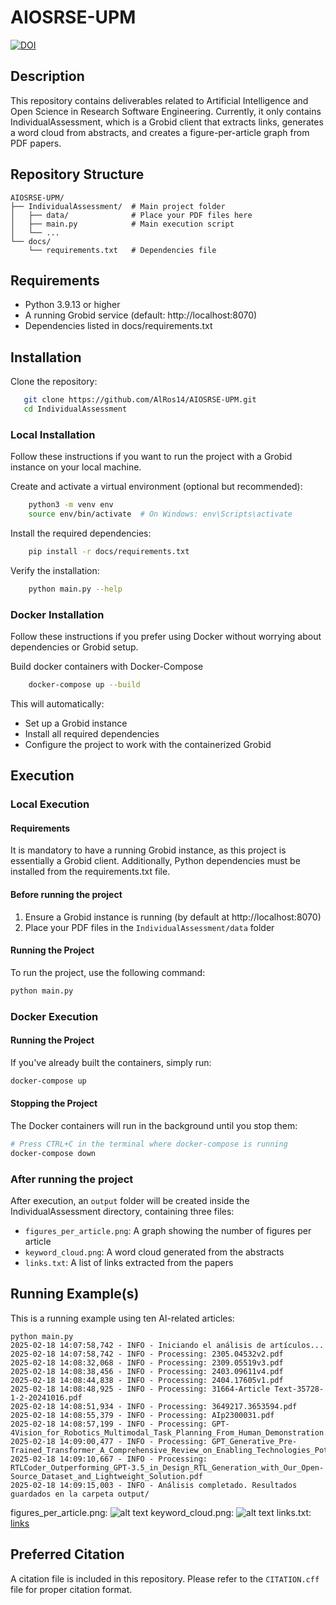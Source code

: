# AIOSRSE-UPM
[![DOI](https://zenodo.org/badge/DOI/10.5281/zenodo.14957145.svg)](https://doi.org/10.5281/zenodo.14957145)

## Description
This repository contains deliverables related to Artificial Intelligence and Open Science in Research Software Engineering. Currently, it only contains IndividualAssessment, which is a Grobid client that extracts links, generates a word cloud from abstracts, and creates a figure-per-article graph from PDF papers.

## Repository Structure
```
AIOSRSE-UPM/
├── IndividualAssessment/  # Main project folder
│   ├── data/              # Place your PDF files here
│   ├── main.py            # Main execution script
│   └── ...
└── docs/
    └── requirements.txt   # Dependencies file
```

## Requirements
- Python 3.9.13 or higher
- A running Grobid service (default: http://localhost:8070)
- Dependencies listed in docs/requirements.txt

## Installation
Clone the repository:
```bash
   git clone https://github.com/AlRos14/AIOSRSE-UPM.git
   cd IndividualAssessment
```

### Local Installation
Follow these instructions if you want to run the project with a Grobid instance on your local machine.

Create and activate a virtual environment (optional but recommended):
```bash
    python3 -m venv env
    source env/bin/activate  # On Windows: env\Scripts\activate
```

Install the required dependencies:
```bash
    pip install -r docs/requirements.txt
```

Verify the installation:
```bash
    python main.py --help
```

### Docker Installation
Follow these instructions if you prefer using Docker without worrying about dependencies or Grobid setup.

Build docker containers with Docker-Compose
```bash
    docker-compose up --build
```
This will automatically:
- Set up a Grobid instance
- Install all required dependencies
- Configure the project to work with the containerized Grobid

## Execution

### Local Execution

#### Requirements
It is mandatory to have a running Grobid instance, as this project is essentially a Grobid client.
Additionally, Python dependencies must be installed from the requirements.txt file.

#### Before running the project
1. Ensure a Grobid instance is running (by default at http://localhost:8070)
2. Place your PDF files in the `IndividualAssessment/data` folder

#### Running the Project
To run the project, use the following command:
```bash
python main.py
```

### Docker Execution

#### Running the Project
If you've already built the containers, simply run:
```bash
docker-compose up
```
#### Stopping the Project
The Docker containers will run in the background until you stop them:
```bash
# Press CTRL+C in the terminal where docker-compose is running
docker-compose down
```

### After running the project
After execution, an `output` folder will be created inside the IndividualAssessment directory, containing three files:
- `figures_per_article.png`: A graph showing the number of figures per article
- `keyword_cloud.png`: A word cloud generated from the abstracts
- `links.txt`: A list of links extracted from the papers

## Running Example(s)
This is a running example using ten AI-related articles:

    python main.py       
    2025-02-18 14:07:58,742 - INFO - Iniciando el análisis de artículos...
    2025-02-18 14:07:58,742 - INFO - Processing: 2305.04532v2.pdf
    2025-02-18 14:08:32,068 - INFO - Processing: 2309.05519v3.pdf
    2025-02-18 14:08:38,456 - INFO - Processing: 2403.09611v4.pdf
    2025-02-18 14:08:44,838 - INFO - Processing: 2404.17605v1.pdf
    2025-02-18 14:08:48,925 - INFO - Processing: 31664-Article Text-35728-1-2-20241016.pdf
    2025-02-18 14:08:51,934 - INFO - Processing: 3649217.3653594.pdf
    2025-02-18 14:08:55,379 - INFO - Processing: AIp2300031.pdf
    2025-02-18 14:08:57,199 - INFO - Processing: GPT-4Vision_for_Robotics_Multimodal_Task_Planning_From_Human_Demonstration.pdf
    2025-02-18 14:09:00,477 - INFO - Processing: GPT_Generative_Pre-Trained_Transformer_A_Comprehensive_Review_on_Enabling_Technologies_Potential_Applications_Emerging_Challenges_and.pdf
    2025-02-18 14:09:10,667 - INFO - Processing: RTLCoder_Outperforming_GPT-3.5_in_Design_RTL_Generation_with_Our_Open-Source_Dataset_and_Lightweight_Solution.pdf
    2025-02-18 14:09:15,003 - INFO - Análisis completado. Resultados guardados en la carpeta output/

figures_per_article.png:
![alt text](IndividualAssessment/output/figures_per_article.png)
keyword_cloud.png:
![alt text](IndividualAssessment/output/keyword_cloud.png)
links.txt:
[links](IndividualAssessment/output/links.txt)

## Preferred Citation
A citation file is included in this repository. Please refer to the `CITATION.cff` file for proper citation format.

